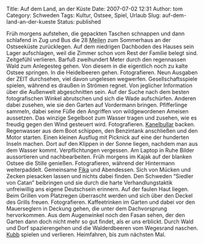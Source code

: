 Title: Auf dem Land, an der Küste
Date: 2007-07-02 12:31
Author: tom
Category: Schweden
Tags: Kultur, Ostsee, Spiel, Urlaub
Slug: auf-dem-land-an-der-kueste
Status: published

Früh morgens aufstehen, die gepackten Taschen schnappen und dann
schlafend in Zug und Bus die 28
<abbr title="Eine schwedische Meile sind 10 Kilometer">Meilen</abbr> zum
Sommerhaus an der Ostseeküste zurücklegen. Auf dem niedrigen Dachboden
des Hauses sein Lager aufschlagen, weil die Zimmer schon vom Rest der
Familie belegt sind. Zeitgefühl verlieren. Barfuß zweihundert Meter
durch den regennassen Wald zum Anlegesteg gehen. Von diesem in die
eigentlich noch zu kalte Ostsee springen. In die Heidelbeeren gehen.
Fotografieren. Neun Ausgaben der ZEIT durchsehen, viel davon ungelesen
wegwerfen. Gesellschaftsspiele spielen, während es draußen in Strömen
regnet. Von jeglicher Information über die Außenwelt abgeschnitten sein.
Auf der Suche nach dem besten fotografischen Winkel abrutschen und sich
die Wade aufschürfen. Anderen dabei zusehen, wie sie den Garten auf
Vordermann bringen. Pfifferlinge sammeln, dabei seine Füße den Angriffen
von wildgewordenen Ameisen aussetzen. Das winzige Segelboot zum Wasser
tragen und zusehen, wie es freudig gegen den Wind gesteuert wird.
Fotografieren.
[Kanelbullar](http://www.fiket.de/2006/10/04/kanelbullens-dag/) backen.
Regenwasser aus dem Boot schippen, den Benzintank anschließen und den
Motor starten. Einen kleinen Ausflug mit Picknick auf eine der hunderten
Inseln machen. Dort auf den Klippen in der Sonne liegen, nachdem man aus
dem Wasser kommt. Verpflichtungen vergessen. Am Laptop in Ruhe Bilder
aussortieren und nachbearbeiten. Früh morgens im Kajak auf der blanken
Ostsee die Stille genießen. Fotografieren, während der Hintermann
weiterpaddelt. Gemeinsame [Fika](http://www.fiket.de/2006/03/21/fika/)
und Abendessen. Sich von Mücken und Zecken piesacken lassen und nichts
dabei finden. Den Schweden “Siedler von Catan” beibringen und sie durch
die harte Verhandlungstaktik unfreiwillig ans eigene Deutschsein
erinnern. Auf der faulen Haut liegen. Beim Grillen vom Platzregen
überrascht werden und sich über den Deckel des Grills freuen.
Fotografieren. Kaffeetrinken im Garten und dabei vor den Mauerseglern in
Deckung gehen, die unter dem Dachvorsprung hervorkommen. Aus dem
Augenwinkel noch den Fasan sehen, der den Garten dann doch nicht mehr so
gut findet, als er uns erblickt. Durch Wald und Dorf spazierengehen und
die Walderdbeeren vom Wegesrand naschen.
[Kubb](http://www.fiket.de/2006/05/21/wort-der-woche-kubb/) spielen und
verlieren. Heimfahren, bis zum nächsten Mal.

